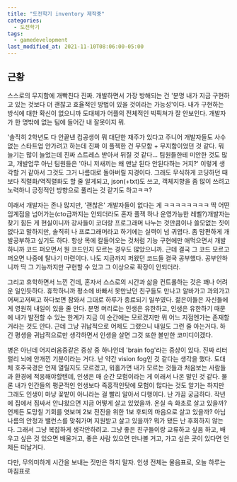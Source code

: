 ```yaml
---
title: "도전학기 inventory 제작중"
categories:
  - 도전학기
tags:
  - gamedevelopment
last_modified_at: 2021-11-10T08:06:00-05:00
---
```

## 근황
스스로의 무지함에 개빡친다 진짜. 개발하면서 가장 방해되는 건 '분명 내가 지금 구현하고 있는 것보다 더 괜찮고 효율적인 방법이 있을 것이라는 가능성'이다. 
내가 구현하는 방식에 대한 확신이 없으니까 도대체가 어플의 전체적인 빅픽쳐가 잘 안보인다. 개발자가 한 명밖에 없는 팀에 들어간 내 잘못이지 뭐. 

'솔직히 2학년도 다 안끝낸 컴공생이 뭐 대단한 재주가 있다고 주니어 개발자들도 사수없는 스타트업 안가려고 하는데 진짜 이 플젝한 건 무모함 + 무지함이었던 것 같다.
뭐 늘기는 많이 늘었는데 진짜 스트레스 받아서 뒤질 것 같다... 팀원들한테 미안한 것도 많고, 개발업무 아닌 팀원들은 '아니 저새끼는 왜 맨날 된다 안된다하는 거지?' 이렇게 생각할 거 같아서 그것도 그거 나름대로 돌아버릴 지경이다.
그래도 무식하게 코딩하던 때 보다 직렬화/역직렬화도 할 줄 알게되고, json(+txt)도 쓰고, 객체지향을 좀 많이 쓰려고 노력하니 긍정적인 방향으로 풀리는 것 같기도 하고ㅋㅋ?

이래서 개발자는 존나 많지만, '괜찮은' 개발자들이 없다는 게 ㅋㅋㅋㅋㅋㅋㅋㅋ 딱 어떤 임계점을 넘어가는(cto급까지는 안되더라도 혼자 플젝 하나 운영가능한 레벨?)개발자는 찾기 힘든 게 현실이니까
강사들이 코더랑 프로그래머 나누는 것만큼이나 쓸모없는 짓이 없다고 말하지만, 솔직히 나 프로그래머라고 하기에는 실력이 넘 귀엽다.
좀 맘편하게 개발공부하고 싶기도 하다. 항상 목에 칼들어오는 것처럼 기능 구현에만 애먹으면서 개발하니까 코드 퍼오면서 뭔 코드인지 모르는 경우도 많았으니까.
근데 결국 그 코드 모르고 퍼오면 나중에 탈나기 마련이다. 나도 지금까지 퍼왔던 코드들 결국 공부했다. 공부안하니까 딱 그 기능까지만 구현할 수 있고 그 이상으로 확장이 안되더라.

그리고 휴학하면서 느낀 건데, 혼자서 스스로의 시간과 삶을 컨트롤하는 것은 꽤나 어려운 일인듯하다. 휴학하니까 평소에 바빠서 못만났던 친구들도 만나고 알바가고 과외가고 어쩌고저쩌고 하다보면 잠와서 그대로 하루가 종료되기 일쑤였다.
젊은이들은 자신들에게 영원히 내일이 있을 줄 안다. 분명 머리로는 인생은 유한하고, 인생은 유한하기 때문에 내가 발전할 수 있는 한계가 지금 이 순간에는 모르겠지만 뭐 어느 지점엔가는 존재할 거라는 것도 안다.
근데 그냥 귀납적으로 어제도 그랬으니 내일도 그런 줄 아는거다. 하긴 평생을 귀납적으로만 생각하면서 인생을 살면 그것 또한 볼만한 코미디이겠다.

병은 아닌데 어지러움증같은 증상 중 하나인데 'brain fog'라는 증상이 있다. 진짜 리터럴리 뇌에 안개낀 기분이라는 거다. 난 약간 vision fog인 것 같다는 생각을 했다. 
도대체 호주국경은 언제 열릴지도 모르겠고, 워홀가면 내가 모르는 것들과 처음보는 사람들과 환경에 적응해야할텐데, 인생은 매 순간 모험이라는 게 이래서 나온 말인 것 같다. 
물론 내가 인간들의 평균적인 인생보다 즉흥적인탓에 모험이 많다는 것도 알기는 하지만 그래도 인생이 마냥 꽃밭이 아니라는 걸 빨리 알아서 다행이다. 
난 가끔 궁금하다. 작년에 집에서 짐싸서 안냐왔으면 지금 어떻게 살고 있었을까. 온실 속 화초로 살고 있을까? 언제든 도망칠 기회를 엿보며 2보 전진을 위한 1보 후퇴의 마음으로 살고 있을까? 아님 나름의 안정과 밸런스를 맞춰가며 지원받고 살고 있을까?
뭐가 됐든 난 후회하지 않는다. 그래서 그냥 복잡하게 생각안하려고. 그냥 좋은 친구들이랑 교류하고 싶음 하고, 배우고 싶은 것 있으면 배울거고, 좋은 사람 있으면 만나볼 거고, 가고 싶은 곳이 있다면 언제든 떠날거다.

다만, 무의미하게 시간을 보내는 짓만은 하지 말자. 
인생 전체는 물음표로, 오늘 하루는 마침표로 
